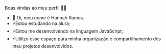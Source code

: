 Boas vindas ao meu perfil 💙💙
- 👋 Oi, meu nome é Hannah Ramos.
- ⚡Estou estudando na alura;
- ⚡Estou me desenvolvendo na linguagem JavaScript;
- ⚡Utilizo esse espaço para minha organização e compartilhamento dos meu projetos desenvolvidos.
